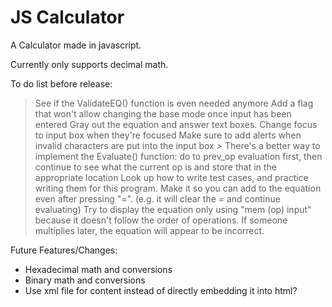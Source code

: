 JS Calculator
=================

A Calculator made in javascript.

Currently only supports decimal math.

To do list before release:
> See if the ValidateEQ() function is even needed anymore
> Add a flag that won't allow changing the base mode once input has been entered
> Gray out the equation and answer text boxes. Change focus to input box when they're focused
> Make sure to add alerts when invalid characters are put into the input box
*>* There's a better way to implement the Evaluate() function: do to prev_op evaluation first,
    then continue to see what the current op is and store that in the appropriate location
> Look up how to write test cases, and practice writing them for this program.
> Make it so you can add to the equation even after pressing "=". (e.g. it will clear the =
  and continue evaluating)
> Try to display the equation only using "mem (op) input" because it doesn't follow the order of
  operations. If someone multiplies later, the equation will appear to be incorrect.


Future Features/Changes:
- Hexadecimal math and conversions
- Binary math and conversions
- Use xml file for content instead of directly embedding it into html?

